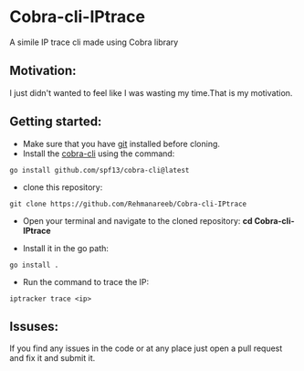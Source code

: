 # Cobra-cli-IPtrace
A simile IP trace cli made using Cobra library 

## Motivation:
I just didn't wanted to feel like I was wasting my time.That is my motivation.

## Getting started:
* Make sure that you have [git](https://git-scm.com/) installed before cloning.
* Install the [cobra-cli](https://github.com/spf13/cobra) using the command:
  
```go install github.com/spf13/cobra-cli@latest```
* clone this repository:
  
```git clone https://github.com/Rehmanareeb/Cobra-cli-IPtrace```

* Open your terminal and navigate to the cloned repository:
**cd Cobra-cli-IPtrace**
  
* Install it in the go path:
  
```go install .```
* Run the command to trace the IP:
  
```iptracker trace <ip>```

## Issuses:
If you find any issues in the code or at any place just open a pull request and fix it and submit it.
